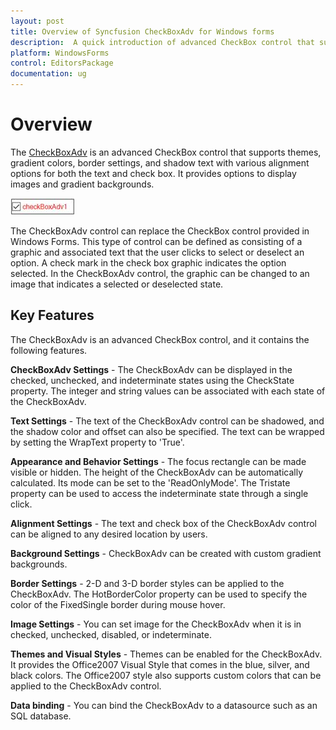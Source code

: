```yaml
---
layout: post
title: Overview of Syncfusion CheckBoxAdv for Windows forms
description:  A quick introduction of advanced CheckBox control that supports themes, gradient colors,shadow text with alignment options for text and checkbox
platform: WindowsForms
control: EditorsPackage
documentation: ug
---
```


# Overview

The [CheckBoxAdv](https://help.syncfusion.com/cr/windowsforms/Syncfusion.Tools.Windows~Syncfusion.Windows.Forms.Tools.CheckBoxAdv.html) is an advanced CheckBox control that supports themes, gradient colors, border settings, and shadow text with various alignment options for both the text and check box. It provides options to display images and gradient backgrounds.

![Windows forms CheckBoxAdv Overview](Overview_images/CheckBoxAdv.jpeg)

The CheckBoxAdv control can replace the CheckBox control provided in Windows Forms. This type of control can be defined as consisting of a graphic and associated text that the user clicks to select or deselect an option. A check mark in the check box graphic indicates the option selected. In the CheckBoxAdv control, the graphic can be changed to an image that indicates a selected or deselected state.

## Key Features

The CheckBoxAdv is an advanced CheckBox control, and it contains the following features.

**CheckBoxAdv Settings** - The CheckBoxAdv can be displayed in the checked, unchecked, and indeterminate states using the CheckState property. The integer and string values can be associated with each state of the CheckBoxAdv.

**Text Settings** - The text of the CheckBoxAdv control can be shadowed, and the shadow color and offset can also be specified. The text can be wrapped by setting the WrapText property to 'True'.

**Appearance and Behavior Settings** - The focus rectangle can be made visible or hidden. The height of the CheckBoxAdv can be automatically calculated. Its mode can be set to the 'ReadOnlyMode'. The Tristate property can be used to access the indeterminate state through a single click.

**Alignment Settings** - The text and check box of the CheckBoxAdv control can be aligned to any desired location by users.

**Background Settings** - CheckBoxAdv can be created with custom gradient backgrounds.

**Border Settings** - 2-D and 3-D border styles can be applied to the CheckBoxAdv. The HotBorderColor property can be used to specify the color of the FixedSingle border during mouse hover.

**Image Settings** - You can set image for the CheckBoxAdv when it is in checked, unchecked, disabled, or indeterminate.

**Themes and Visual Styles** - Themes can be enabled for the CheckBoxAdv. It provides the Office2007 Visual Style that comes in the blue, silver, and black colors. The Office2007 style also supports custom colors that can be applied to the CheckBoxAdv control.

**Data binding** - You can bind the CheckBoxAdv to a datasource such as an SQL database.

